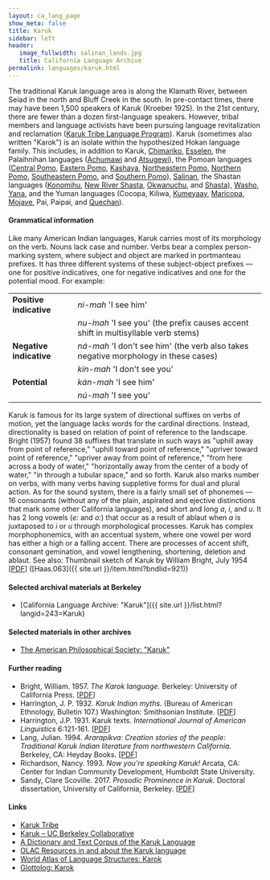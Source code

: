 ```yaml
---
layout: ca_lang_page
show_meta: false
title: Karuk
sidebar: left
header:
   image_fullwidth: salinan_lands.jpg
   title: California Language Archive
permalink: languages/karuk.html
---
```


The traditional Karuk language area is along the Klamath River, between Seiad in the north and Bluff Creek in the south. In pre-contact times, there may have been 1,500 speakers of Karuk (Kroeber 1925). In the 21st century, there are fewer than a dozen first-language speakers. However, tribal members and language activists have been pursuing language revitalization and reclamation ([Karuk Tribe Language Program](https://www.karuk.us/index.html/departments/language-program)). Karuk (sometimes also written "Karok") is an isolate within the hypothesized Hokan language family. This includes, in addition to Karuk, [Chimariko](chimariko.html), [Esselen](esselen.html), the Palaihnihan languages ([Achumawi](achumawi.html) and [Atsugewi](atsugewi.html)), the Pomoan languages ([Central Pomo](central-pomo.html), [Eastern Pomo](eastern-pomo.html), [Kashaya](kashaya.html), [Northeastern Pomo](northeastern-pomo.html), [Northern Pomo](northern-pomo.html), [Southeastern Pomo](southeastern-pomo.html), and [Southern Pomo](southern-pomo.html)), [Salinan](salinan.html), the Shastan languages ([Konomihu](konomihu.html), [New River Shasta](new-river-shasta.html), [Okwanuchu](okwanuchu.html), and [Shasta](shasta.html)), [Washo](washo.html), [Yana](yana.html), and the Yuman languages (Cocopa, Kiliwa, [Kumeyaay](kumeyaay.html), [Maricopa](maricopa.html), [Mojave](mojave.html), Pai, Paipai, and [Quechan](quechan.html)).

#### Grammatical information

Like many American Indian languages, Karuk carries most of its morphology on the verb. Nouns lack case and number. Verbs bear a complex person-marking system, where subject and object are marked in portmanteau prefixes. It has three different systems of these subject-object prefixes — one for positive indicatives, one for negative indicatives and one for the potential mood. For example:

<center>
<table class="example">
<tr>
<td><strong>Positive indicative</strong></td>
<td><em>ni-mah</em> 'I see him'</td>
</tr>
<tr>
<td></td>
<td><em>nu-́mah</em> 'I see you' (the prefix causes accent shift in multisyllable verb stems)</td>
</tr>
<tr>
<td><strong>Negative indicative</strong></td>
<td><em>ná-mah</em> 'I don't see him' (the verb also takes negative morphology in these cases)</td>
</tr>
<tr>
<td></td>
<td><em>kín-mah</em> 'I don't see you'</td>
</tr>
<tr>
<td><strong>Potential</strong></td>
<td><em>kán-mah</em> 'I see him'</td>
</tr>
<tr>
<td></td>
<td><em>nú-mah</em> 'I see you'</td>
</tr>
</table>
</center>

Karuk is famous for its large system of directional suffixes on verbs of motion, yet the language lacks words for the cardinal directions. Instead, directionality is based on relation of point of reference to the landscape. Bright (1957) found 38 suffixes that translate in such ways as "uphill away from point of reference," "uphill toward point of reference," "upriver toward point of reference," "upriver away from point of reference," "from here across a body of water," "horizontally away from the center of a body of water," "in through a tubular space," and so forth. Karuk also marks number on verbs, with many verbs having suppletive forms for dual and plural action. As for the sound system, there is a fairly small set of phonemes — 16 consonants (without any of the plain, aspirated and ejective distinctions that mark some other California languages), and short and long *a*, *i*, and *u*.  It has 2 long vowels (*e:* and *o:*) that occur as a result of ablaut when *a* is juxtaposed to *i* or *u* through morphological processes. Karuk has complex morphophonemics, with an accentual system, where one vowel per word has either a high or a falling accent. There are processes of accent shift, consonant gemination, and vowel lengthening, shortening, deletion and ablaut. See also: Thumbnail sketch of Karuk by William Bright, July 1954 [[PDF](https://berkeley.box.com/v/sketch-karuk)] ([Haas.063]({{ site.url }}/item.html?bndlid=921))

#### Selected archival materials at Berkeley

* [California Language Archive: "Karuk"]({{ site.url }}/list.html?langid=243=Karuk)

#### Selected materials in other archives

* [The American Philosophical Society: "Karuk"](https://indigenousguide.amphilsoc.org/search?f%5B0%5D=guide_language_content_title%3AKaruk)

#### Further reading

* Bright, William. 1957. *The Karok language.* Berkeley: University of California Press. [[PDF](http://linguistics.berkeley.edu/~karuk/Bright-1957)]
* Harrington, J. P. 1932. *Karuk Indian myths.* (Bureau of American Ethnology, Bulletin 107.) Washington: Smithsonian Institute. [[PDF](http://www.archive.org/details/karukindianmyths00harr)]
* Harrington, J.P. 1931. Karuk texts. *International Journal of American Linguistics* 6:121-161. [[PDF](http://linguistics.berkeley.edu/~karuk/harrington-karuk-texts.pdf)]
* Lang, Julian. 1994. *Ararapíkva: Creation stories of the people: Traditional Karuk Indian literature from northwestern California.* Berkeley, CA: Heyday Books. [[PDF](http://linguistics.berkeley.edu/~karuk/Bright-1957)]
* Richardson, Nancy. 1993. *Now you're speaking Karuk!* Arcata, CA: Center for Indian Community Development, Humboldt State University.
* Sandy, Clare Scoville. 2017. *Prosodic Prominence in Karuk*. Doctoral dissertation, University of California, Berkeley. [[PDF](https://escholarship.org/uc/item/8jm485q5)]

#### Links

* [Karuk Tribe](http://www.karuk.us/)
* [Karuk – UC Berkeley Collaborative](https://nature.berkeley.edu/karuk-collaborative/)
* [A Dictionary and Text Corpus of the Karuk Language](http://linguistics.berkeley.edu/~karuk/)
* [OLAC Resources in and about the Karuk language](http://www.language-archives.org/language/kyh)
* [World Atlas of Language Structures: Karok](http://wals.info/languoid/lect/wals_code_krk)
* [Glottolog: Karok](https://glottolog.org/resource/languoid/id/karo1304)

